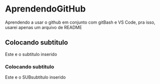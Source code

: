 # AprendendoGitHub
Aprendendo a usar o github em conjunto com gitBash e VS Code, pra isso, usarei apenas um arquivo de README
## Colocando subtitulo
Este e o subtítulo inserido
### Colocando subtitulo
Este e o SUBsubtítulo inserido